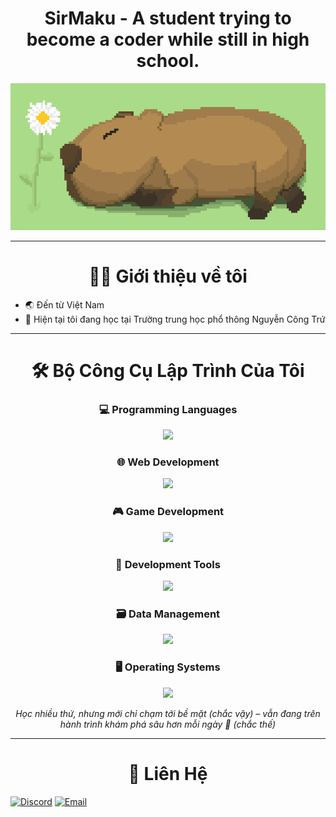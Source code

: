 <h1 align="center">SirMaku - A student trying to become a coder while still in high school.</h1>
<p align="center">
  <img src="gif_pixel_art.gif" alt="Pixel Art" width="800"/>
</p>

---

<h1 align="center">👨‍💻 Giới thiệu về tôi</h1>

- 🌏 Đến từ Việt Nam 
- 🎒 Hiện tại tôi đang học tại Trường trung học phổ thông Nguyễn Công Trứ
  
---

<h1 align="center">🛠️ Bộ Công Cụ Lập Trình Của Tôi</h1>

<h3 align="center">💻 Programming Languages</h3>
<p align="center">
  <img src="https://skillicons.dev/icons?i=py,c,cpp,cs,java,js" />
</p>

<h3 align="center">🌐 Web Development</h3>
<p align="center">
  <img src="https://skillicons.dev/icons?i=html,css,js,php,tailwind" />
</p>

<h3 align="center">🎮 Game Development</h3>
<p align="center">
  <img src="https://skillicons.dev/icons?i=unity,blender,cs,cpp" />
</p>

<h3 align="center">🧰 Development Tools</h3>
<p align="center">
  <img src="https://skillicons.dev/icons?i=git,github,gitlab,vscode,visualstudio,pycharm,sublime,vim,neovim" />
</p>

<h3 align="center">🗃️ Data Management</h3>
<p align="center">
  <img src="https://skillicons.dev/icons?i=sqlite,mysql" />
</p>

<h3 align="center">🖥️ Operating Systems</h3>
<p align="center">
  <img src="https://skillicons.dev/icons?i=windows,kali,ubuntu,apple" />
</p>

<p align="center"><em>Học nhiều thứ, nhưng mới chỉ chạm tới bề mặt (chắc vậy) – vẫn đang trên hành trình khám phá sâu hơn mỗi ngày 🌱 (chắc thế)</em></p>

---

<h1 align="center"> 💬 Liên Hệ </h1>

[![Discord](https://img.shields.io/badge/DISCORD-purple?style=for-the-badge&logo=discord)](https://discordapp.com/users/789500657739890759)
[![Email](https://img.shields.io/badge/EMAIL-red?style=for-the-badge&logo=gmail)](mailto:baotoannguyen.gv@gmail.com)
